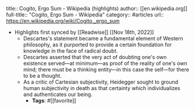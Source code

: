 title:: Cogito, Ergo Sum - Wikipedia (highlights)
author:: [[en.wikipedia.org]]
full-title:: "Cogito, Ergo Sum - Wikipedia"
category:: #articles
url:: https://en.wikipedia.org/wiki/Cogito,_ergo_sum

- Highlights first synced by [[Readwise]] [[Nov 18th, 2022]]
	- Descartes's statement became a fundamental element of Western philosophy, as it purported to provide a certain foundation for knowledge in the face of radical doubt.
	- Descartes asserted that the very act of doubting one's own existence served—at minimum—as proof of the reality of one's own mind; there must be a thinking entity—in this case the self—for there to be a thought.
	- As a critic of Cartesian subjectivity, Heidegger sought to ground human subjectivity in death as that certainty which individualizes and authenticates our being.
		- **Tags**: #[[favorite]]